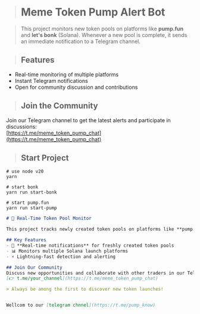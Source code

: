 

>  # Meme Token Pump Alert Bot

>  This project monitors new token pools on platforms like **pump.fun** and **let's bonk** (Solana). Whenever a new pool is complete, it sends an immediate notification to a Telegram channel.

>  ## Features
- Real-time monitoring of multiple platforms
- Instant Telegram notifications
- Open for community discussion and contributions

>  ## Join the Community
Join our Telegram channel to get the latest alerts and participate in discussions:  
[https://t.me/meme_token_pump_chat](https://t.me/meme_token_pump_chat)

> ## Start Project
```
# use node v20
yarn

# start bonk
yarn run start-bonk

# start pump.fun
yarn run start-pump
``` 

```markdown
# 🚀 Real-Time Token Pool Monitor

This project tracks newly created token pools on platforms like **pump.fun** and **let's bonk** (Solana), delivering instant alerts to Telegram. Get notified the moment new pools go live!

## Key Features
- 🔔 **Real-time notifications** for freshly created token pools
- 📊 Monitors multiple Solana launch platforms
- ⚡️ Lightning-fast detection and alerting

## Join Our Community
Discuss new opportunities and collaborate with other traders in our Telegram channel:  
[👉 t.me/your_channel](https://t.me/meme_token_pump_chat)

> Always be among the first to discover new token launches!


Wellcom to our [telegram chnnel](https://t.me/pump_know)
